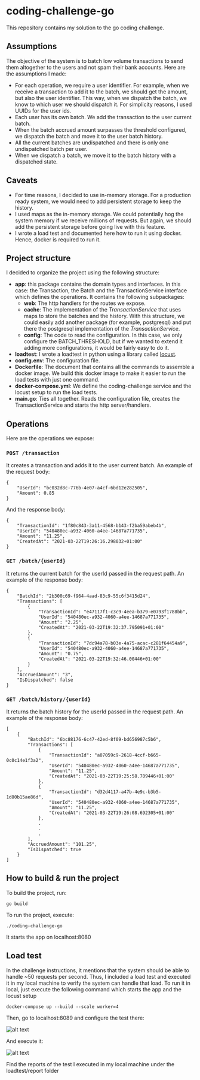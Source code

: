 # coding-challenge-go

This repository contains my solution to the go coding challenge.

## Assumptions

The objective of the system is to batch low volume transactions to send them altogether to the users and not spam their bank accounts. Here are the assumptions I made:

* For each operation, we require a user identifier. For example, when we receive a transaction to add it to the batch, we should get the amount, but also the user identifier. This way, when we dispatch the batch, we know to which user we should dispatch it. For simplicity reasons, I used UUIDs for the user ids.
* Each user has its own batch. We add the transaction to the user current batch.
* When the batch accrued amount surpasses the threshold configured, we dispatch the batch and move it to the user batch history.
* All the current batches are undispatched and there is only one undispatched batch per user.
* When we dispatch a batch, we move it to the batch history with a dispatched state.

## Caveats

* For time reasons, I decided to use in-memory storage. For a production ready system, we would need to add persistent storage to keep the history.
* I used maps as the in-memory storage. We could potentially hog the system memory if we receive millions of requests. But again, we should add the persistent storage before going live with this feature.
* I wrote a load test and documented here how to run it using docker. Hence, docker is required to run it.

## Project structure

I decided to organize the project using the following structure:

* **app**: this package contains the domain types and interfaces. In this case: the Transaction, the Batch and the TransactionService interface which defines the operations. It contains the following subpackages:
    * **web**: The http handlers for the routes we expose.
    * **cache**: The implementation of the *TransactionService* that uses maps to store the batches and the history. With this structure, we could easily add another package (for example, postgresql) and put there the postgresql implementation of the *TransactionService*.
    * **config**: The code to read the configuration. In this case, we only configure the BATCH_THRESHOLD, but if we wanted to extend it adding more configurations, it would be fairly easy to do it.
* **loadtest**: I wrote a loadtest in python using a library called [locust](https://locust.io/).
* **config.env**: The configuration file.
* **Dockerfile**: The document that contains all the commands to assemble a docker image. We build this docker image to make it easier to run the load tests with just one command.
* **docker-compose.yml**: We define the coding-challenge service and the locust setup to run the load tests.
* **main.go**: Ties all together. Reads the configuration file, creates the TransactionService and starts the http server/handlers.

## Operations

Here are the operations we expose:

### ```POST /transaction```

It creates a transaction and adds it to the user current batch. An example of the request body:

```
{
    "UserId": "bc032d8c-776b-4e07-a4cf-6bd12e282505",
    "Amount": 0.85
}
```

And the response body:

```
{
    "TransactionId": "1f80c843-3a11-4568-b143-f2ba59abeb4b",
    "UserId": "540480ec-a932-4060-a4ee-14687a771735",
    "Amount": "11.25",
    "CreatedAt": "2021-03-22T19:26:16.298032+01:00"
}
```

### ```GET /batch/{userId}```

It returns the current batch for the userId passed in the request path. An example of the response body:

```
{
    "BatchId": "2b300c69-f964-4aad-83c9-55c6f3415d24",
    "Transactions": [
        {
            "TransactionId": "e47117f1-c3c9-4eea-b379-e0793f1788bb",
            "UserId": "540480ec-a932-4060-a4ee-14687a771735",
            "Amount": "2.25",
            "CreatedAt": "2021-03-22T19:32:37.795091+01:00"
        },
        {
            "TransactionId": "7dc94a78-b03e-4a75-acac-c281f64454a9",
            "UserId": "540480ec-a932-4060-a4ee-14687a771735",
            "Amount": "0.75",
            "CreatedAt": "2021-03-22T19:32:46.00446+01:00"
        }
    ],
    "AccruedAmount": "3",
    "IsDispatched": false
}
```

### ```GET /batch/history/{userId}```

It returns the batch history for the userId passed in the request path. An example of the response body:

```
[
    {
        "BatchId": "6bc88176-6c47-42ed-8f09-bd656987c5b6",
        "Transactions": [
            {
                "TransactionId": "a07059c9-2618-4ccf-b665-0c0c14e1f3a2",
                "UserId": "540480ec-a932-4060-a4ee-14687a771735",
                "Amount": "11.25",
                "CreatedAt": "2021-03-22T19:25:58.709446+01:00"
            },
            {
                "TransactionId": "d32d4117-a47b-4e9c-b3b5-1d80b15ae86d",
                "UserId": "540480ec-a932-4060-a4ee-14687a771735",
                "Amount": "11.25",
                "CreatedAt": "2021-03-22T19:26:08.692305+01:00"
            },
            .
            .
            .
        ],
        "AccruedAmount": "101.25",
        "IsDispatched": true
    }
]
```

## How to build & run the project

To build the project, run:

```go build```

To run the project, execute:

```./coding-challenge-go```

It starts the app on localhost:8080

## Load test

In the challenge instructions, it mentions that the system should be able to handle ~50 requests per second. Thus, I included a load test and executed it in my local machine to verify the system can handle that load. 
To run it in local, just execute the following command which starts the app and the locust setup

```docker-compose up --build --scale worker=4```

Then, go to localhost:8089 and configure the test there:

![alt text](loadtest/doc/loadtest_1.png "Load Test Configuration")

And execute it:

![alt text](loadtest/doc/loadtest_2.png "Load Test Running")

Find the reports of the test I executed in my local machine under the loadtest/report folder